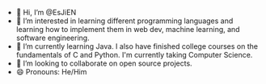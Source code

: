 - 👋 Hi, I’m @EsJiEN
- 👀 I’m interested in learning different programming languages and learning how to implement them in web dev, machine learning, and software engineering.
- 🌱 I’m currently learning Java. I also have finished college courses on the fundamentals of C and Python. I'm currently taking Computer Science.
- 💞️ I’m looking to collaborate on open source projects.
- 😄 Pronouns: He/Him
<!---
EsJiEN/EsJiEN is a ✨ special ✨ repository because its `README.md` (this file) appears on your GitHub profile.
You can click the Preview link to take a look at your changes.
--->
